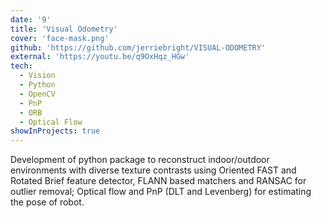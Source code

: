 ```yaml
---
date: '9'
title: 'Visual Odometry'
cover: 'face-mask.png'
github: 'https://github.com/jerriebright/VISUAL-ODOMETRY'
external: 'https://youtu.be/q9OxHqz_HGw'
tech:
  - Vision
  - Python
  - OpenCV
  - PnP
  - ORB
  - Optical Flow
showInProjects: true
---
```


Development of python package to reconstruct indoor/outdoor environments with diverse texture contrasts using Oriented FAST and Rotated Brief feature detector, FLANN based matchers and RANSAC for outlier removal; Optical flow and PnP (DLT and Levenberg) for estimating the pose of robot.
